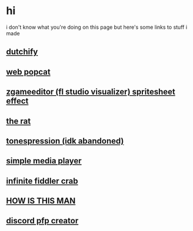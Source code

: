 # hi
i don't know what you're doing on this page
but here's some links to stuff i made

## [dutchify](./dutchify/)
## [web popcat](./poppoppop/)
## [zgameeditor (fl studio visualizer) spritesheet effect](./zgamespritesheet/)
## [the rat](./ratatouille3/)
## [tonespression (idk abandoned)](./tonespression/)
## [simple media player](./pitch/)
## [infinite fiddler crab](./fiddler/)
## [HOW IS THIS MAN](./impact/)
## [discord pfp creator](./discordpfp/)
